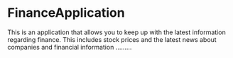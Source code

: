 # FinanceApplication
This is an application that allows you to keep up with the latest information regarding finance. This includes stock prices and the latest news about companies and financial information
.........
